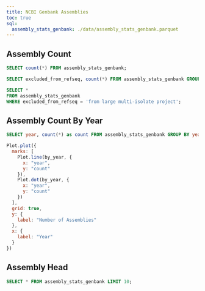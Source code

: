 ```yaml
---
title: NCBI Genbank Assemblies
toc: true
sql:
  assembly_stats_genbank: ./data/assembly_stats_genbank.parquet
---
```



## Assembly Count

```sql
SELECT count(*) FROM assembly_stats_genbank;
```

```sql
SELECT excluded_from_refseq, count(*) FROM assembly_stats_genbank GROUP BY excluded_from_refseq;
```


```sql
SELECT *
FROM assembly_stats_genbank
WHERE excluded_from_refseq = 'from large multi-isolate project';
```

## Assembly Count By Year

```sql  id=by_year
SELECT year, count(*) as count FROM assembly_stats_genbank GROUP BY year;
```

```js
Plot.plot({
  marks: [
    Plot.line(by_year, {
      x: "year",
      y: "count"
    }),
    Plot.dot(by_year, {
      x: "year",
      y: "count"
    })
  ],
  grid: true,
  y: {
    label: "Number of Assemblies"
  },
  x: {
    label: "Year"
  }
})
```



## Assembly Head

```sql
SELECT * FROM assembly_stats_genbank LIMIT 10;
```
